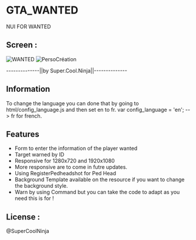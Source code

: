 # GTA_WANTED
NUI FOR WANTED

## Screen :

![WANTED](https://cdn.discordapp.com/attachments/554479498721099787/808817491631407134/1035c1b2bb92ae0885cec3b2192305ba51a25e2b.png)
![PersoCréation](https://cdn.discordapp.com/attachments/554479498721099787/808817588947648552/664d0f8691c1b5cea817e7788626fcbff5089117.jpeg)

--------------||by Super.Cool.Ninja||--------------

## Information 
To change the language you can done that by going to html/config_language.js and then set en to fr. var config_language = 'en'; --> fr for french.

## Features
- Form to enter the information of the player wanted
- Target warned by ID
- Responsive for 1280x720 and 1920x1080
- More responsive are to come in futre updates.
- Using RegisterPedheadshot for Ped Head
- Background Template available on the resource if you want to change the background style.
- Warn by using Command but you can take the code to adapt as you need this is for !


## License :
@SuperCoolNinja